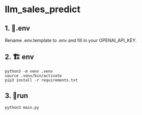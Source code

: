 # llm_sales_predict

## 1. 🤝.env
Rename .env.template to .env and fill in your OPENAI_API_KEY. 

## 2. 🏗️ env
```shell
python3 -m venv .venv
source .venv/bin/activate
pip3 install -r requirements.txt
```

## 3. 🚀run 
```shell
python3 main.py
```
